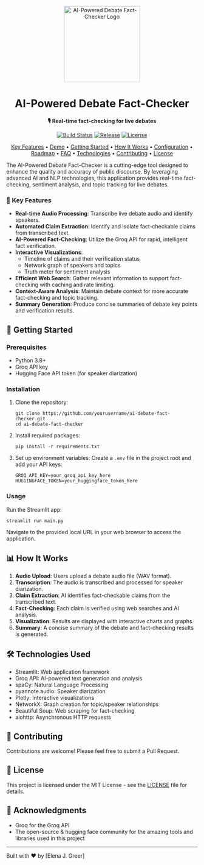 <p align="center">
  <img src="assets/logo.png" alt="AI-Powered Debate Fact-Checker Logo" width="200"/>
</p>
<h1 align="center">AI-Powered Debate Fact-Checker</h1>
<p align="center">
  <strong>🎙️ Real-time fact-checking for live debates</strong>
</p>
<p align="center">
  <a href="https://github.com/yourusername/ai-debate-fact-checker/actions"><img src="https://img.shields.io/github/workflow/status/yourusername/ai-debate-fact-checker/CI" alt="Build Status"></a>
  <a href="https://github.com/yourusername/ai-debate-fact-checker/releases"><img src="https://img.shields.io/github/v/release/yourusername/ai-debate-fact-checker.svg" alt="Release"></a>
  <a href="https://github.com/yourusername/ai-debate-fact-checker/blob/main/LICENSE"><img src="https://img.shields.io/badge/License-MIT-blue.svg" alt="License"></a>
</p>
<p align="center">
  <a href="#key-features">Key Features</a> •
  <a href="#demo">Demo</a> •
  <a href="#getting-started">Getting Started</a> •
  <a href="#how-it-works">How It Works</a> •
  <a href="#configuration">Configuration</a> •
  <a href="#roadmap">Roadmap</a> •
  <a href="#faq">FAQ</a> •
  <a href="#technologies-used">Technologies</a> •
  <a href="#contributing">Contributing</a> •
  <a href="#license">License</a>
</p>

The AI-Powered Debate Fact-Checker is a cutting-edge tool designed to enhance the quality and accuracy of public discourse. By leveraging advanced AI and NLP technologies, this application provides real-time fact-checking, sentiment analysis, and topic tracking for live debates.

### 🌟 Key Features

- **Real-time Audio Processing**: Transcribe live debate audio and identify speakers.
- **Automated Claim Extraction**: Identify and isolate fact-checkable claims from transcribed text.
- **AI-Powered Fact-Checking**: Utilize the Groq API for rapid, intelligent fact verification.
- **Interactive Visualizations**: 
  - Timeline of claims and their verification status
  - Network graph of speakers and topics
  - Truth meter for sentiment analysis
- **Efficient Web Search**: Gather relevant information to support fact-checking with caching and rate limiting.
- **Context-Aware Analysis**: Maintain debate context for more accurate fact-checking and topic tracking.
- **Summary Generation**: Produce concise summaries of debate key points and verification results.

## 🚀 Getting Started

### Prerequisites

- Python 3.8+
- Groq API key
- Hugging Face API token (for speaker diarization)

### Installation

1. Clone the repository:
   ```
   git clone https://github.com/yourusername/ai-debate-fact-checker.git
   cd ai-debate-fact-checker
   ```

2. Install required packages:
   ```
   pip install -r requirements.txt
   ```

3. Set up environment variables:
   Create a `.env` file in the project root and add your API keys:
   ```
   GROQ_API_KEY=your_groq_api_key_here
   HUGGINGFACE_TOKEN=your_huggingface_token_here
   ```

### Usage

Run the Streamlit app:
```
streamlit run main.py
```

Navigate to the provided local URL in your web browser to access the application.

## 📊 How It Works

1. **Audio Upload**: Users upload a debate audio file (WAV format).
2. **Transcription**: The audio is transcribed and processed for speaker diarization.
3. **Claim Extraction**: AI identifies fact-checkable claims from the transcribed text.
4. **Fact-Checking**: Each claim is verified using web searches and AI analysis.
5. **Visualization**: Results are displayed with interactive charts and graphs.
6. **Summary**: A concise summary of the debate and fact-checking results is generated.

## 🛠️ Technologies Used

- Streamlit: Web application framework
- Groq API: AI-powered text generation and analysis
- spaCy: Natural Language Processing
- pyannote.audio: Speaker diarization
- Plotly: Interactive visualizations
- NetworkX: Graph creation for topic/speaker relationships
- Beautiful Soup: Web scraping for fact-checking
- aiohttp: Asynchronous HTTP requests

## 🤝 Contributing

Contributions are welcome! Please feel free to submit a Pull Request.

## 📄 License

This project is licensed under the MIT License - see the [LICENSE](LICENSE) file for details.

## 🙏 Acknowledgments

- Groq for the Groq API
- The open-source & hugging face community for the amazing tools and libraries used in this project

---

Built with ❤️ by [Elena J. Greer]
